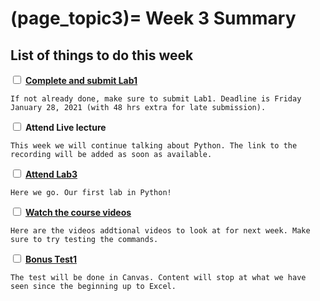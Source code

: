 (page_topic3)=
Week 3 Summary
=======================
## List of things to do this week

<label><input type="checkbox" id="week04_task1" class="box"> [**Complete and submit Lab1**](../week02/lab1.md) </input></label>

```{tip}
If not already done, make sure to submit Lab1. Deadline is Friday January 28, 2021 (with 48 hrs extra for late submission).
```

<label><input type="checkbox" id="week04_task2" class="box"> **Attend Live lecture** </input></label>

```{tip}
This week we will continue talking about Python. The link to the recording will be added as soon as available.
```

<label><input type="checkbox" id="week04_task3" class="box"> [**Attend Lab3**](./lab.md) </input></label>

```{tip}
Here we go. Our first lab in Python! 
```

<label><input type="checkbox" id="week04_task4" class="box"> [**Watch the course videos**](./videos.md) </input></label>

```{tip}
Here are the videos addtional videos to look at for next week. Make sure to try testing the commands.
```

<label><input type="checkbox" id="week02_task5" class="box"> [**Bonus Test1**](https://canvas.ubc.ca/courses/64282/quizzes/316644)</input></label>

```{tip}
The test will be done in Canvas. Content will stop at what we have seen since the beginning up to Excel. 
```
